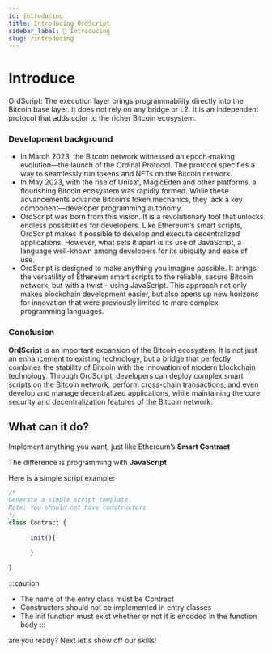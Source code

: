 ```yaml
---
id: introducing 
title: Introducing OrdScript
sidebar_label: 📖 Introducing 
slug: /introducing
---
```

 
# Introduce
 

OrdScript: The execution layer brings programmability directly into the Bitcoin base layer. It does not rely on any bridge or L2. It is an independent protocol that adds color to the richer Bitcoin ecosystem.

### Development background
- In March 2023, the Bitcoin network witnessed an epoch-making evolution—the launch of the Ordinal Protocol. The protocol specifies a way to seamlessly run tokens and NFTs on the Bitcoin network.
- In May 2023, with the rise of Unisat, MagicEden and other platforms, a flourishing Bitcoin ecosystem was rapidly formed. While these advancements advance Bitcoin’s token mechanics, they lack a key component—developer programming autonomy.
- OrdScript was born from this vision. It is a revolutionary tool that unlocks endless possibilities for developers. Like Ethereum’s smart scripts, OrdScript makes it possible to develop and execute decentralized applications. However, what sets it apart is its use of JavaScript, a language well-known among developers for its ubiquity and ease of use.
- OrdScript is designed to make anything you imagine possible. It brings the versatility of Ethereum smart scripts to the reliable, secure Bitcoin network, but with a twist – using JavaScript. This approach not only makes blockchain development easier, but also opens up new horizons for innovation that were previously limited to more complex programming languages.

### Conclusion

  **OrdScript** is an important expansion of the Bitcoin ecosystem. It is not just an enhancement to existing technology, but a bridge that perfectly combines the stability of Bitcoin with the innovation of modern blockchain technology. Through OrdScript, developers can deploy complex smart scripts on the Bitcoin network, perform cross-chain transactions, and even develop and manage decentralized applications, while maintaining the core security and decentralization features of the Bitcoin network.

## What can it do?

Implement anything you want, just like Ethereum’s **Smart Contract**

The difference is programming with **JavaScript**

Here is a simple script example:
```javascript
/*
Generate a simple script template.
Note: You should not have constructors
*/
class Contract {
	
      init(){
        
      }
	
}
```
:::caution
- The name of the entry class must be Contract
- Constructors should not be implemented in entry classes
- The init function must exist whether or not it is encoded in the function body
:::

are you ready? Next let's show off our skills!